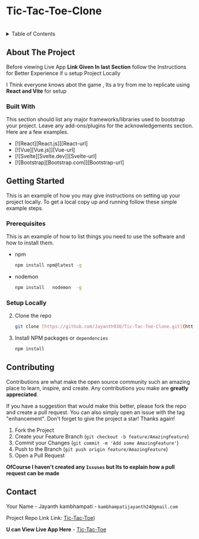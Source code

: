 # Tic-Tac-Toe-Clone

<!-- PROJECT LOGO -->
<br />
<!-- TABLE OF CONTENTS -->
<details>
  <summary>Table of Contents</summary>
  <ol>
    <li>
      <a href="#about-the-project">About The Project</a>
      <ul>
        <li><a href="#built-with">Built With</a></li>
      </ul>
    </li>
    <li>
      <a href="#getting-started">Getting Started</a>
      <ul>
        <li><a href="#prerequisites">Prerequisites</a></li>
        <li><a href="#installation">Installation</a></li>
      </ul>
    </li>
    <li><a href="#usage">Usage</a></li>
    <li><a href="#roadmap">Roadmap</a></li>
    <li><a href="#contributing">Contributing</a></li>
    <li><a href="#license">License</a></li>
    <li><a href="#contact">Contact</a></li>
    <li><a href="#acknowledgments">Acknowledgments</a></li>
  </ol>
</details>



<!-- ABOUT THE PROJECT -->
## About The Project
Before viewing Live App **Link Given In last Section** follow the Instructions for Better Experience if u setup Project Locally 

I Think everyone knows abot the game , Its a try from me to replicate using **React and Vite** for setup 



### Built With

This section should list any major frameworks/libraries used to bootstrap your project. Leave any add-ons/plugins for the acknowledgements section. Here are a few examples.

* [![React][React.js]][React-url]
* [![Vue][Vue.js]][Vue-url]
* [![Svelte][Svelte.dev]][Svelte-url]
* [![Bootstrap][Bootstrap.com]][Bootstrap-url]



<!-- GETTING STARTED -->
## Getting Started

This is an example of how you may give instructions on setting up your project locally.
To get a local copy up and running follow these simple example steps.

### Prerequisites

This is an example of how to list things you need to use the software and how to install them.
* npm
  ```sh
  npm install npm@latest -g
  ```
* nodemon
  ```sh
  npm install   nodemon  -g
  ```
  
### Setup Locally

2. Clone the repo
   ```sh
   git clone [https://github.com/Jayanth930/Tic-Tac-Toe-Clone.git](https://github.com/Jayanth930/Tic-Tac-Toe-Clone.git)
   ```
3. Install NPM packages or `dependencies`
   ```sh
   npm install
   ```

<!-- USAGE EXAMPLES -->

<!-- ROADMAP -->

<!-- CONTRIBUTING -->
## Contributing

Contributions are what make the open source community such an amazing place to learn, inspire, and create. Any contributions you make are **greatly appreciated**.

If you have a suggestion that would make this better, please fork the repo and create a pull request. You can also simply open an issue with the tag "enhancement".
Don't forget to give the project a star! Thanks again!

1. Fork the Project
2. Create your Feature Branch (`git checkout -b feature/AmazingFeature`)
3. Commit your Changes (`git commit -m 'Add some AmazingFeature'`)
4. Push to the Branch (`git push origin feature/AmazingFeature`)
5. Open a Pull Request

**OfCourse I haven't created  any `Issuses` but Its to explain how a pull request can be made**





<!-- CONTACT -->
## Contact

Your Name - Jayanth kambhampati - `kambhampatijayanth24@gmail.com`

Project Repo Link Link: [Tic-Tac-Toe](https://github.com/Jayanth930/Tic-Tac-Toe-Clone.git))

**U can View Live App Here** -  [Tic-Tac-Toe](https://tic-tac-clone.onrender.com)
